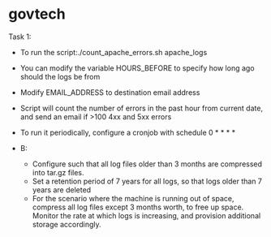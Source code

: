 # govtech
Task 1: 
  - To run the script:./count_apache_errors.sh apache_logs
  - You can modify the variable HOURS_BEFORE to specify how long ago should the logs be from
  - Modify EMAIL_ADDRESS to destination email address
  - Script will count the number of errors in the past hour from current date, and send an email if >100 4xx and 5xx errors
  - To run it periodically, configure a cronjob with schedule 0 * * * *

  - B:
    - Configure such that all log files older than 3 months are compressed into tar.gz files.
    - Set a retention period of 7 years for all logs, so that logs older than 7 years are deleted
    - For the scenario where the machine is running out of space, compress all log files except 3 months worth, to free up space. Monitor the rate at which logs is increasing, and provision additional storage accordingly. 
